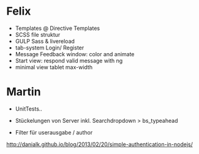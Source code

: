 # Felix

- Templates @ Directive Templates
- SCSS file struktur
- GULP Sass & livereload 
- tab-system Login/ Register
- Message Feedback window: color and animate
- Start view: respond valid message with ng
- minimal view tablet max-width

# Martin
- UnitTests..

- Stückelungen von Server inkl. Searchdropdown > bs_typeahead
- Filter für userausgabe / author

http://danialk.github.io/blog/2013/02/20/simple-authentication-in-nodejs/ 
 
